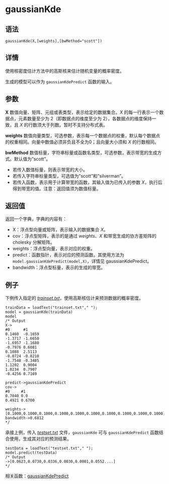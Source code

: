 # gaussianKde

## 语法

`gaussianKde(X,[weights],[bwMethod="scott"])`

## 详情

使用核密度估计方法中的高斯核来估计随机变量的概率密度。

生成的模型可以作为 `gaussianKdePredict` 函数的输入。

## 参数

**X** 数值向量、矩阵、元组或表类型，表示给定的数据集合。*X* 的每一行表示一个数据点，元素数量至少为 2（即数据点的维度至少为
2），各数据点的维度保持一致，且 *X* 的行数须大于列数。暂时不支持分布式表。

**weights** 数值向量类型，可选参数，表示每一个数据点的权重，默认每个数据点的权重相同。向量中数值必须非负且不全为0；且向量大小须和 *X*
的行数相同。

**bwMethod** 数值标量，字符串标量或函数名类型，可选参数，表示带宽的生成方式。默认值为”scott”。

* 若传入数值标量，则表示带宽的大小。
* 若传入字符串标量类型，可选值为”scott”和”silverman”。
* 若传入函数，表示用于计算带宽的函数，其输入值为已传入的参数 *X*，执行后得到带宽的值。注意：返回值须为数值标量。

## 返回值

返回一个字典，字典的内容有：

* X：浮点型向量或矩阵，表示输入的数据集合 *X*。
* cov：浮点型矩阵，表示的是通过 *weights*、*X* 和带宽生成的协方差矩阵的 cholesky 分解矩阵。
* weights：浮点型向量，表示对应的权重。
* predict：函数指针，表示对应的预测函数。其使用方法为
  `model.gaussianKdePredict(model,X)`，详情见
  gaussianKdePredict。
* bandwidth：浮点型标量，表示的生成的带宽。

## 例子

下例传入指定的 [*trainset.txt*](../data/trainset.txt)，使用高斯核估计来预测数据的概率密度。

```
trainData = loadText("trainset.txt"," ");
model = gaussianKde(trainData)
model
/* Output
X->
#0      #1
0.1460  -0.1659
-1.3717 -1.6650
-1.6957 -1.1680
-0.7976 0.6081
0.1088  2.5113
-0.0724 -0.8210
-1.7548 -0.3485
1.1202  0.9004
1.0234  0.7907
-0.4256 0.7169

predict->gaussianKdePredict
cov->
#0     #1
0.7040 0.0
0.4921 0.6700

weights->[0.1000,0.1000,0.1000,0.1000,0.1000,0.1000,0.1000,0.1000,0.1000,0.1000]
bandwidth->0.6812
*/
```

承接上例，传入 [*testset.txt*](../data/testset.txt)
文件，`gaussianKde` 可与 `gaussianKdePredict`
函数结合使用，生成其对应的预测结果。

```
testData = loadText("testset.txt"," ");
model.predict(testData)
/* Output
->[0.0623,0.0730,0.0336,0.0030,0.0001,0.0552....]
*/
```

相关函数：[gaussianKdePredict](gaussiankdepredict.html)

